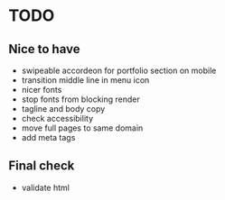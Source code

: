 # TODO

## Nice to have
- swipeable accordeon for portfolio section on mobile
- transition middle line in menu icon
- nicer fonts
- stop fonts from blocking render
- tagline and body copy
- check accessibility
- move full pages to same domain
- add meta tags

## Final check
- validate html
